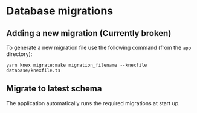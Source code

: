 # Database migrations

## Adding a new migration (Currently broken)

To generate a new migration file use the following command (from the `app` directory):

```console
yarn knex migrate:make migration_filename --knexfile database/knexfile.ts
```

## Migrate to latest schema

The application automatically runs the required migrations at start up.
